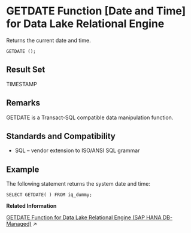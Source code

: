 <!-- loioa553449784f21015aba2a0fc3f4ce78c -->

# GETDATE Function \[Date and Time\] for Data Lake Relational Engine

Returns the current date and time.



```
GETDATE ();
```



<a name="loioa553449784f21015aba2a0fc3f4ce78c__GETDATE_returns1"/>

## Result Set

TIMESTAMP



<a name="loioa553449784f21015aba2a0fc3f4ce78c__GETDATE_remarks1"/>

## Remarks

GETDATE is a Transact-SQL compatible data manipulation function.



<a name="loioa553449784f21015aba2a0fc3f4ce78c__GETDATE_standards1"/>

## Standards and Compatibility

-   SQL – vendor extension to ISO/ANSI SQL grammar



<a name="loioa553449784f21015aba2a0fc3f4ce78c__GETDATE_example1"/>

## Example

The following statement returns the system date and time:

```
SELECT GETDATE( ) FROM iq_dummy;
```

**Related Information**  


[GETDATE Function for Data Lake Relational Engine (SAP HANA DB-Managed)](https://help.sap.com/viewer/a898e08b84f21015969fa437e89860c8/2024_1_QRC/en-US/a9570cefd0aa4bbab7c30441ab636856.html "Returns the current date and time.") :arrow_upper_right:

